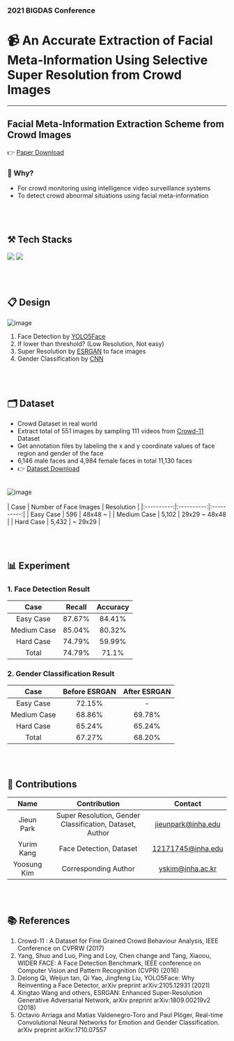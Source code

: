 ### 2021 BIGDAS Conference

#  📹 An Accurate Extraction of Facial Meta-Information Using Selective Super Resolution from Crowd Images
------------
## Facial Meta-Information Extraction Scheme from Crowd Images
👉 [Paper Download](https://github.com/krapeun/2021-BIGDAS/blob/main/Facial%20Meta-Information%20Extraction%20Scheme%20from%20Crowd%20Images-%20YOO-SUNG%20KIM.pdf)

### 🔎 Why?
  * For crowd monitoring using intelligence video surveillance systems
  * To detect crowd abnormal situations using facial meta-information
<br/><br/>
<br/><br/>

## **⚒ Tech Stacks**
<img src="https://img.shields.io/badge/Python-3776AB?style=flat&logo=Python&logoColor=white"/></a>
<img src="https://img.shields.io/badge/Tensorflow-FF6F00?style=flat&logo=Tensorflow&logoColor=white"/></a>
<br/><br/>
<br/><br/>

## **📋 Design**
![image](https://user-images.githubusercontent.com/62520045/171556664-25e46473-2f27-4c4d-875c-e727513c90f8.png)
 1.  Face Detection by [YOLO5Face](https://arxiv.org/abs/2105.12931)
 2.  If lower than threshold? (Low Resolution, Not easy)
 3.  Super Resolution by [ESRGAN](https://arxiv.org/abs/1809.00219) to face images
 4.  Gender Classification by [CNN](https://arxiv.org/abs/1710.07557)
<br/><br/>
<br/><br/>

## **🗂 Dataset**
  * Crowd Dataset in real world
  * Extract total of 551 images by sampling 111 videos from [Crowd-11](https://ieeexplore.ieee.org/document/8015005) Dataset
  * Get annotation files by labeling the x and y coordinate values of face region and gender of the face
  * 6,146 male faces and 4,984 female faces in total 11,130 faces
  * 👉 [Dataset Download](https://github.com/krapeun/2021-BIGDAS/tree/main/Dataset)
<br/><br/>

![image](https://user-images.githubusercontent.com/62520045/171559069-3d0d113c-a7ae-440c-920a-b4ade6b38a18.png)
<br/><br/>
| Case | Number of Face Images | Resolution |
|:----------:|:----------:|:----------:|
| Easy Case | 596 | 48x48 ~ |
| Medium Case | 5,102 | 29x29 ~ 48x48 |
| Hard Case | 5,432 | ~ 29x29 |

<br/><br/>

## **📊 Experiment**

 ### 1. Face Detection Result

| Case | Recall | Accuracy |
|:----------:|:----------:|:----------:|
| Easy Case | 87.67% | 84.41% |
| Medium Case | 85.04% | 80.32% |
| Hard Case | 74.79% | 59.99% |
| Total | 74.79% | 71.1% |

 ### 2. Gender Classification Result

| Case | Before ESRGAN | After ESRGAN |
|:----------:|:----------:|:----------:|
| Easy Case | 72.15% | - |
| Medium Case | 68.86% | 69.78% |
| Hard Case | 65.24% | 65.24% |
| Total | 67.27% | 68.20% |

<br/><br/>

## **👭 Contributions**
| Name | Contribution | Contact |
|:----------:|:----------:|:----------:|
| Jieun Park | Super Resolution, Gender Classification, Dataset, Author | jieunpark@inha.edu |
| Yurim Kang | Face Detection, Dataset | 12171745@inha.edu |
| Yoosung Kim | Corresponding Author | yskim@inha.ac.kr |

<br/><br/>

## **📚 References**
 1.  Crowd-11 : A Dataset for Fine Grained Crowd Behaviour Analysis, IEEE Conference on CVPRW (2017)
 2.  Yang, Shuo and Luo, Ping and Loy, Chen change and Tang, Xiaoou, WIDER FACE: A Face Detection Benchmark, IEEE conference on Computer Vision and Pattern Recognition (CVPR) (2016)
 3.  Delong Qi, Weijun tan, Qi Yao, Jingfeng Liu, YOLO5Face: Why Reinventing a Face Detector, arXiv preprint arXiv:2105.12931 (2021)
 4.  Xingtao Wang and others, ESRGAN: Enhanced Super-Resolution Generative Adversarial Network, arXiv preprint arXiv:1809.00219v2 (2018)
 5.  Octavio Arriaga and Matias Valdenegro-Toro and Paul Plöger, Real-time Convolutional Neural Networks for Emotion and Gender Classification. arXiv preprint arXiv:1710.07557
<br/><br/>
<br/><br/>
